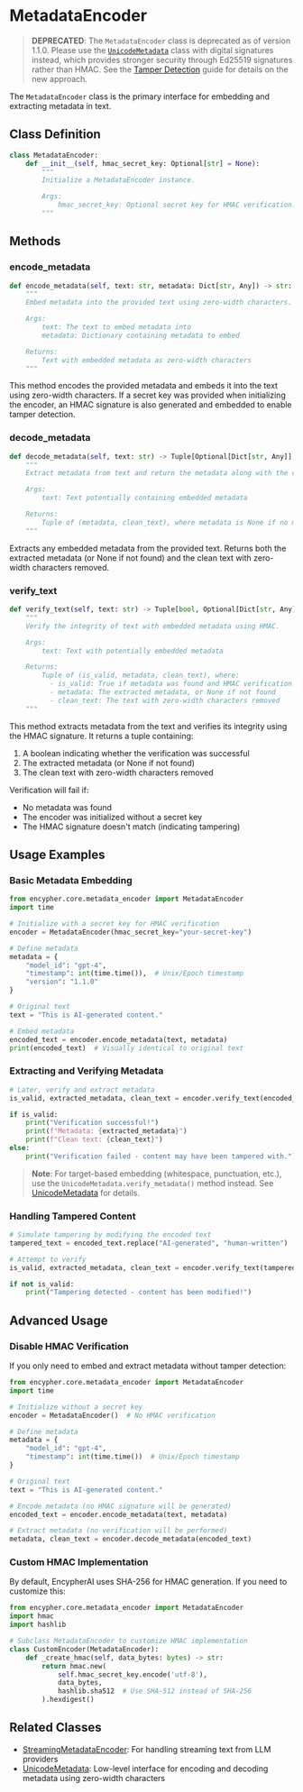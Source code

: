 # MetadataEncoder

> **DEPRECATED**: The `MetadataEncoder` class is deprecated as of version 1.1.0. Please use the [`UnicodeMetadata`](unicode-metadata.md) class with digital signatures instead, which provides stronger security through Ed25519 signatures rather than HMAC. See the [Tamper Detection](../user-guide/tamper-detection.md) guide for details on the new approach.

The `MetadataEncoder` class is the primary interface for embedding and extracting metadata in text.

## Class Definition

```python
class MetadataEncoder:
    def __init__(self, hmac_secret_key: Optional[str] = None):
        """
        Initialize a MetadataEncoder instance.

        Args:
            hmac_secret_key: Optional secret key for HMAC verification. If None, HMAC verification is disabled.
        """
```

## Methods

### encode_metadata

```python
def encode_metadata(self, text: str, metadata: Dict[str, Any]) -> str:
    """
    Embed metadata into the provided text using zero-width characters.

    Args:
        text: The text to embed metadata into
        metadata: Dictionary containing metadata to embed

    Returns:
        Text with embedded metadata as zero-width characters
    """
```

This method encodes the provided metadata and embeds it into the text using zero-width characters. If a secret key was provided when initializing the encoder, an HMAC signature is also generated and embedded to enable tamper detection.

### decode_metadata

```python
def decode_metadata(self, text: str) -> Tuple[Optional[Dict[str, Any]], str]:
    """
    Extract metadata from text and return the metadata along with the clean text.

    Args:
        text: Text potentially containing embedded metadata

    Returns:
        Tuple of (metadata, clean_text), where metadata is None if no metadata was found
    """
```

Extracts any embedded metadata from the provided text. Returns both the extracted metadata (or None if not found) and the clean text with zero-width characters removed.

### verify_text

```python
def verify_text(self, text: str) -> Tuple[bool, Optional[Dict[str, Any]], str]:
    """
    Verify the integrity of text with embedded metadata using HMAC.

    Args:
        text: Text with potentially embedded metadata

    Returns:
        Tuple of (is_valid, metadata, clean_text), where:
          - is_valid: True if metadata was found and HMAC verification passed
          - metadata: The extracted metadata, or None if not found
          - clean_text: The text with zero-width characters removed
    """
```

This method extracts metadata from the text and verifies its integrity using the HMAC signature. It returns a tuple containing:

1. A boolean indicating whether the verification was successful
2. The extracted metadata (or None if not found)
3. The clean text with zero-width characters removed

Verification will fail if:
- No metadata was found
- The encoder was initialized without a secret key
- The HMAC signature doesn't match (indicating tampering)

## Usage Examples

### Basic Metadata Embedding

```python
from encypher.core.metadata_encoder import MetadataEncoder
import time

# Initialize with a secret key for HMAC verification
encoder = MetadataEncoder(hmac_secret_key="your-secret-key")

# Define metadata
metadata = {
    "model_id": "gpt-4",
    "timestamp": int(time.time()),  # Unix/Epoch timestamp
    "version": "1.1.0"
}

# Original text
text = "This is AI-generated content."

# Embed metadata
encoded_text = encoder.encode_metadata(text, metadata)
print(encoded_text)  # Visually identical to original text
```

### Extracting and Verifying Metadata

```python
# Later, verify and extract metadata
is_valid, extracted_metadata, clean_text = encoder.verify_text(encoded_text)

if is_valid:
    print("Verification successful!")
    print(f"Metadata: {extracted_metadata}")
    print(f"Clean text: {clean_text}")
else:
    print("Verification failed - content may have been tampered with.")
```

> **Note**: For target-based embedding (whitespace, punctuation, etc.), use the `UnicodeMetadata.verify_metadata()` method instead. See [UnicodeMetadata](unicode-metadata.md) for details.

### Handling Tampered Content

```python
# Simulate tampering by modifying the encoded text
tampered_text = encoded_text.replace("AI-generated", "human-written")

# Attempt to verify
is_valid, extracted_metadata, clean_text = encoder.verify_text(tampered_text)

if not is_valid:
    print("Tampering detected - content has been modified!")
```

## Advanced Usage

### Disable HMAC Verification

If you only need to embed and extract metadata without tamper detection:

```python
from encypher.core.metadata_encoder import MetadataEncoder
import time

# Initialize without a secret key
encoder = MetadataEncoder()  # No HMAC verification

# Define metadata
metadata = {
    "model_id": "gpt-4",
    "timestamp": int(time.time())  # Unix/Epoch timestamp
}

# Original text
text = "This is AI-generated content."

# Encode metadata (no HMAC signature will be generated)
encoded_text = encoder.encode_metadata(text, metadata)

# Extract metadata (no verification will be performed)
metadata, clean_text = encoder.decode_metadata(encoded_text)
```

### Custom HMAC Implementation

By default, EncypherAI uses SHA-256 for HMAC generation. If you need to customize this:

```python
from encypher.core.metadata_encoder import MetadataEncoder
import hmac
import hashlib

# Subclass MetadataEncoder to customize HMAC implementation
class CustomEncoder(MetadataEncoder):
    def _create_hmac(self, data_bytes: bytes) -> str:
        return hmac.new(
            self.hmac_secret_key.encode('utf-8'),
            data_bytes,
            hashlib.sha512  # Use SHA-512 instead of SHA-256
        ).hexdigest()
```

## Related Classes

- [StreamingMetadataEncoder](streaming-metadata-encoder.md): For handling streaming text from LLM providers
- [UnicodeMetadata](unicode-metadata.md): Low-level interface for encoding and decoding metadata using zero-width characters
